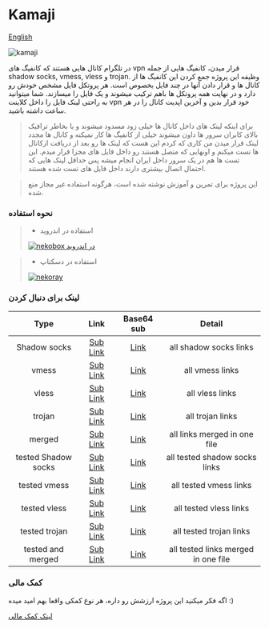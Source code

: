 # Kamaji

[English](docs/readme_en.md)

![kamaji](https://raw.githubusercontent.com/gitlynx-ir/gitlynx-ir.github.io/main/files/abc3b41b5cf4d0e62c5f878b19962b1c.jpg)

در تلگرام کانال هایی هستند که کانفیگ های
vpn
قرار میدن، کانفیگ هایی از جمله
shadow socks, vmess, vless
و
trojan.
وظیفه این پروژه جمع کردن این کانفیگ ها از کانال ها و قرار دادن
آنها در چند فایل بخصوص است.
هر پروتکل فایل مشخص خودش رو دارد و در نهایت همه پروتکل ها
باهم ترکیب میشوند و یک فایل را میسازند.
شما میتوانید به راحتی لینک فایل را داخل کلاینت
vpn
خود قرار بدین و آخرین اپدیت کانال را در هر ساعت داشته باشید.

> برای اینکه لینک های داخل کانال ها خیلی زود مسدود میشوند و یا
> بخاطر ترافیک بالای کابران سرور ها داون میشوند
> خیلی از کانفیگ ها کار نمیکنه و کانال ها مجدد لینک قرار میدن
> من کاری که کردم این هست که لینک ها رو بعد از دریافت ازکانال
> ها تست میکنم و اونهایی که متصل هستند رو داخل فایل های
> مجزا قرار میدم. این تست ها هم در یک سرور داخل ایران انجام میشه
> پس حداقل لینک هایی که احتمال اتصال بیشتری دارند داخل فایل های
> تست شده هستند.

> این پروژه برای تمرین و آموزش نوشته شده است، هرگونه استفاده
> غیر مجاز منع شده.

### نحوه استفاده

> - استفاده در اندروید
>
>[![nekobox در اندروید](https://raw.githubusercontent.com/gitlynx-ir/gitlynx-ir.github.io/main/files/c5e8ba5de78e91900fa2fefc7f3eba95.jpg)](https://youtu.be/Gy4FR75W6Uk)

> - استفاده در دسکتاپ
>
> [![nekoray](https://raw.githubusercontent.com/gitlynx-ir/gitlynx-ir.github.io/main/files/081eaaca4a335c7b6b15e20fdd8f3e4d.jpg)](https://www.youtube.com/watch?v=0lub9dqk2WQ)

### لینک برای دنبال کردن

|          Type       |                                           Link                                                |                                 Base64 sub                                                  |               Detail                    |
|:-------------------:|:---------------------------------------------------------------------------------------------:|:-------------------------------------------------------------------------------------------:|:---------------------------------------:|
| Shadow socks        | [Sub Link](https://raw.githubusercontent.com/shabane/kamaji/master/hub/ss.txt)                | [Link](https://raw.githubusercontent.com/shabane/kamaji/master/hub/b64/ss.txt)              | all shadow socks links                  |
|     vmess           | [Sub Link](https://raw.githubusercontent.com/shabane/kamaji/master/hub/vmess.txt)             | [Link](https://raw.githubusercontent.com/shabane/kamaji/master/hub/b64/vmess.txt)           |   all vmess links                       |
|     vless           | [Sub Link](https://raw.githubusercontent.com/shabane/kamaji/master/hub/vless.txt)             | [Link](https://raw.githubusercontent.com/shabane/kamaji/master/hub/b64/vless.txt)           |   all vless links                       |
|     trojan          | [Sub Link](https://raw.githubusercontent.com/shabane/kamaji/master/hub/trojan.txt)            | [Link](https://raw.githubusercontent.com/shabane/kamaji/master/hub/b64/trojan.txt)          |   all trojan links                      |
|     merged          | [Sub Link](https://raw.githubusercontent.com/shabane/kamaji/master/hub/merged.txt)            | [Link](https://raw.githubusercontent.com/shabane/kamaji/master/hub/b64/merged.txt)          | all links merged in one file            |
| tested Shadow socks | [Sub Link](https://raw.githubusercontent.com/shabane/kamaji/master/hub/tested/ss.txt)         | [Link](https://raw.githubusercontent.com/shabane/kamaji/master/hub/tested/b64/ss.txt)       | all tested shadow socks links           |
| tested vmess        | [Sub Link](https://raw.githubusercontent.com/shabane/kamaji/master/hub/tested/vmess.txt)      | [Link](https://raw.githubusercontent.com/shabane/kamaji/master/hub/tested/b64/vmess.txt)    |   all tested vmess links                |
| tested vless        | [Sub Link](https://raw.githubusercontent.com/shabane/kamaji/master/hub/tested/vless.txt)      | [Link](https://raw.githubusercontent.com/shabane/kamaji/master/hub/tested/b64/vless.txt)    |   all tested vless links                |
| tested trojan       | [Sub Link](https://raw.githubusercontent.com/shabane/kamaji/master/hub/tested/trojan.txt)     | [Link](https://raw.githubusercontent.com/shabane/kamaji/master/hub/tested/b64/trojan.txt)   |   all tested trojan links               |
| tested and merged   | [Sub Link](https://raw.githubusercontent.com/shabane/kamaji/master/hub/tested/merged.txt)     | [Link](https://raw.githubusercontent.com/shabane/kamaji/master/hub/tested/b64/merged.txt)   | all tested links merged in one file     |


### کمک مالی

اگه فکر میکنید این پروژه ارزشش رو داره،
هر نوع کمکی واقعا بهم امید میده :)

[لینک کمک مالی](https://daramet.com/shabane)
